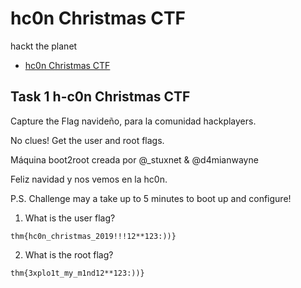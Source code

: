 # hc0n Christmas CTF

hackt the planet

* [hc0n Christmas CTF](https://tryhackme.com/room/hc0nchristmasctf)

## Task 1 h-c0n Christmas CTF

Capture the Flag navideño, para la comunidad hackplayers.

No clues! Get the user and root flags.

Máquina boot2root creada por @_stuxnet & @d4mianwayne

Feliz navidad y nos vemos en la hc0n.

P.S. Challenge may a take up to 5 minutes to boot up and configure!

1. What is the user flag?

`thm{hc0n_christmas_2019!!!12**123:))}`

2. What is the root flag?

`thm{3xplo1t_my_m1nd12**123:))}`

